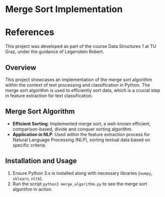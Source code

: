 # Merge Sort Implementation

# References
This project was developed as part of the course Data Structures 1 at TU Graz, under the guidance of Legenstein Robert.

## Overview
This project showcases an implementation of the merge sort algorithm within the context of text processing and classification in Python. The merge sort algorithm is used to efficiently sort data, which is a crucial step in feature extraction for text classification.

## Merge Sort Algorithm
- **Efficient Sorting**: Implemented merge sort, a well-known efficient, comparison-based, divide and conquer sorting algorithm.
- **Application in NLP**: Used within the feature extraction process for Natural Language Processing (NLP), sorting textual data based on specific criteria.

## Installation and Usage
1. Ensure Python 3.x is installed along with necessary libraries (`numpy`, `sklearn`, `nltk`).
2. Run the script `python3 merge_algorithm.py` to see the merge sort algorithm in action.
